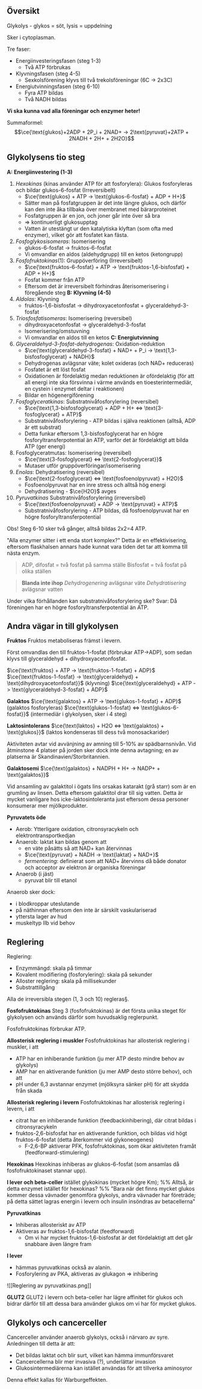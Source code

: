 ## Översikt
Glykolys - glykos = söt, lysis = uppdelning

Sker i cytoplasman.

Tre faser:
- Energiinvesteringsfasen (steg 1-3)
	- Två ATP förbrukas
- Klyvningsfasen (steg 4-5)
	- Sexkolsförening klyvs till två trekolsföreningar (6C -> 2x3C)
- Energiutvinningsfasen (steg 6-10)
	- Fyra ATP bildas
	- Två NADH bildas

**Vi ska kunna vad alla föreningar och enzymer heter!**

Summaformel:
$$\ce{\text{glukos}+2ADP + 2P_i + 2NAD+ -> 2\text{pyruvat}+2ATP + 2NADH + 2H+ + 2H2O}$$

## Glykolysens tio steg
**A: Energiinvestering (1-3)**
1. *Hexokinas* (kinas använder ATP för att fosforylera): Glukos fosforyleras och bildar glukos-6-fosfat (Irreversibelt)
	- $\ce{\text{glukos} + ATP -> \text{glukos-6-fosfat} + ADP + H+}$
	- Sätter man på fosfatgruppen är det inte längre glukos, och därför kan den inte åka tillbaka över membranet med bärarproteinet
	- Fosfatgruppen är en jon, och joner går inte över så bra
	- => kontinuerligt glukosupptag
	- Vatten är utestängt ur den katalytiska klyftan (som ofta med enzymer), vilket gör att fosfatet kan fästa.
2. *Fosfoglykosisomeras*: Isomerisering
	- glukos-6-fosfat -> fruktos-6-fosfat
	- Vi omvandlar en aldos (aldehydgrupp) till en ketos (ketongrupp)
3. *Fosfofruktokinas*(1): Gruppöverföring (Irreversibelt)
	- $\ce{\text{fruktos-6-fosfat} + ATP -> \text{fruktos-1,6-bisfosfat} + ADP + H+}$
	- Fosfat kommer från ATP
	- Eftersom det är irreversibelt förhindras återisomerisering i föregående steg
**B: Klyvning (4-5)**
4. *Aldolas*: Klyvning
	- fruktos-1,6-bisfosfat -> dihydroxyacetonfosfat + glyceraldehyd-3-fosfat
5. *Triosfosfatisomeras*: Isomerisering (reversibel)
	- dihydroxyacetonfosfat -> glyceraldehyd-3-fosfat
	- Isomerisering/omstuvning
	- Vi omvandlar en aldos till en ketos
**C: Energiutvinning**
6. *Glyceraldehyd-3-fosfat-dehydrogenas*: Oxidation-reduktion
	- $\ce{\text{glyceraldehyd-3-fosfat} + NAD+ + P_i -> \text{1,3-bisfosfoglycerat} + NADH}$
	- Dehydrogenas avlägsnar väte; kolet oxideras (och NAD+ reduceras)
	- Fosfatet är ett löst fosfat
	- Oxidationen är fördelaktig medan reduktionen är ofördelaktig (för att all energi inte ska försvinna i värme används en tioesterintermediär, en cystein i enzymet deltar i reaktionen)
	- Bildar en högenergiförening
7. *Fosfoglyceratkinas*: Substratnivåfosforylering (reversibel)
	- $\ce{\text{1,3-bisfosfoglycerat} + ADP + H+ <=> \text{3-fosfoglycerat} + ATP}$
	- Substratnivåfosforylering - ATP bildas i själva reaktionen (alltså, ADP är ett substrat)
	- Detta funkar eftersom 1,3-bisfosfoglycerat har en högre fosforyltransferpotential än ATP, varför det är fördelaktigt att bilda ATP (ger energi)
8. Fosfoglyceratmutas: Isomerisering (reversibel)
	- $\ce{\text{3-fosfoglycerat} <=> \text{2-fosfoglycerat}}$
	- Mutaser utför gruppöverföringar/isomerisering
9. *Enolas*: Dehydratisering (reversibel)
	- $\ce{\text{2-fosfoglycerat} <=> \text{fosfoenolpyruvat} + H2O}$
	- Fosfoenolpyruvat har en inre stress och alltså hög energi
	- Dehydratisering - $\ce{H2O}$ avges
10. *Pyruvatkinas* Substratnivåfosforylering (irreversibel)
	- $\ce{\text{fosfoenolpyruvat} + ADP -> \text{pyruvat} + ATP}$
	- Substratnivåfosforylering - ATP bildas, då fosfoenolpyruvat har en högre fosforyltransferpotential


Obs! Steg 6-10 sker två gånger, alltså bildas 2x2=4 ATP.

"Alla enzymer sitter i ett enda stort komplex?"
Detta är en effektivisering, eftersom flaskhalsen annars hade kunnat vara tiden det tar att komma till nästa enzym.

> ADP, difosfat = två fosfat på samma ställe
> Bisfosfat = två fosfat på olika ställen


> **Blanda inte ihop**
> *Dehydrogenering* avlägsnar väte
> *Dehydratisering* avlägsnar vatten


Under vilka förhållanden kan substratnivåfosforylering ske? Svar: Då föreningen har en högre fosforyltransferpotential än ATP.

## Andra vägar in till glykolysen
**Fruktos**
Fruktos metaboliseras främst i levern.

Först omvandlas den till fruktos-1-fosfat (förbrukar ATP->ADP), som sedan klyvs till glyceraldehyd + dihydroxyacetonfosfat.

$\ce{\text{fruktos} + ATP -> \text{fruktos-1-fosfat} + ADP}$
$\ce{\text{fruktos-1-fosfat} -> \text{glyceraldehyd} + \text{dihydroxyacetonfosfat}}$ (klyvning)
$\ce{\text{glyceraldehyd} + ATP -> \text{glyceraldehyd-3-fosfat} + ADP}$

**Galaktos**
$\ce{\text{galaktos} + ATP -> \text{glukos-1-fosfat} + ADP}$ (galaktos fosforyleras)
$\ce{\text{glukos-1-fosfat} <=> \text{glukos-6-fosfat}}$ (intermediär i glykolysen, sker i 4 steg)

**Laktosintolerans**
$\ce{\text{laktos} + H2O <=> \text{galaktos} + \text{glukos}}$ (laktos kondenseras till dess två monosackarider)

Aktiviteten avtar vid avvänjning av amning till 5-10% av spädbarnsnivån. Vid åtminstone 4 platser på jorden sker dock inte denna avtagning; en av platserna är Skandinavien/Storbritannien.

**Galaktosemi**
$\ce{\text{galaktos} + NADPH + H+ -> NADP+ + \text{galaktos}}$

Vid ansamling av galaktitol i ögats lins orsakas katarakt (grå starr) som är en grumling av linsen. Detta eftersom galaktitol drar till sig vatten. Detta är mycket vanligare hos icke-laktosintoleranta just eftersom dessa personer konsumerar mer mjölkprodukter.

**Pyruvatets öde**
- Aerob: Ytterligare oxidation, citronsyracykeln och elektrontransportkedjan
- Anaerob: laktat kan bildas genom att
	- en väte påsätts så att NAD+ kan återvinnas
	- $\ce{\text{pyruvat} + NADH -> \text{laktat} + NAD+}$
	- *fermentering*: definierat som att NAD+ återvinns då både donator och acceptor av elektron är organiska föreningar
- Anaerob (i jäst)
	- pyruvat blir till etanol

Anaerob sker dock:
- i blodkroppar uteslutande
- på näthinnan eftersom den inte är särskilt vaskulariserad
- yttersta lager av hud
- muskeltyp IIb vid behov
## Reglering
Reglering:
- Enzymmängd: skala på timmar
- Kovalent modifiering (fosforylering): skala på sekunder
- Alloster reglering: skala på millisekunder
- Substrattillgång

Alla de irreversibla stegen (1, 3 och 10) regleras§.

**Fosfofruktokinas**
Steg 3 (fosfofruktokinas) är det första unika steget för glykolysen och används därför som huvudsaklig reglerpunkt.

Fosfofruktokinas förbrukar ATP.

**Allosterisk reglering i muskler**
Fosfofruktokinas har allosterisk reglering i muskler, i att
- ATP har en inhiberande funktion (ju mer ATP desto mindre behov av glykolys)
- AMP har en aktiverande funktion (ju mer AMP desto större behov), och att
- pH under 6,3 avstannar enzymet (mjölksyra sänker pH) för att skydda från skada

**Allosterisk reglering i levern**
Fosfofruktokinas har allosterisk reglering i levern, i att
- citrat har en inhiberande funktion (feedbackinhibering), där citrat bildas i citronsyracykeln
- fruktos-2,6-bisfosfat har en aktiverande funktion, och bildas vid högt fruktos-6-fosfat (detta återkommer vid glykoneogenes)
	- F-2,6-BP aktiverar PFK, fosfofruktokinas, som ökar aktiviteten framåt (feedforward-stimulering)

**Hexokinas**
Hexokinas inhiberas av glukos-6-fosfat (som ansamlas då fosfofruktokinaset stannar upp).

**I lever och beta-celler** istället glykokinas (mycket högre Km); %% Alltså, är detta enzymet istället för hexokinas? %%
"Bara när det finns mycket glukos kommer dessa vävnader genomföra glykolys, andra vävnader har företräde; på detta sättet lagras energin i levern och insulin insöndras av betacellerna"

**Pyruvatkinas**
- Inhiberas allosteriskt av ATP
- Aktiveras av fruktos-1,6-bisfosfat (feedforward)
	- Om vi har mycket fruktos-1,6-bisfosfat är det fördelaktigt att det går snabbare även längre fram

**I lever**
- hämmas pyruvatkinas också av alanin.
- Fosforylering av PKA, aktiveras av glukagon => inhibering

![[Reglering av pyruvatkinas.png]]

**GLUT2**
GLUT2 i levern och beta-celler har lägre affinitet för glukos och bidrar därför till att dessa bara använder glukos om vi har för mycket glukos.

## Glykolys och cancerceller
Cancerceller använder anaerob glykolys, också i närvaro av syre. Anledningen till detta är att:
- Det bildas laktat och blir surt, vilket kan hämma immunförsvaret
- Cancercellerna blir mer invasiva (?), underlättar invasion
- Glukosintermediärerna kan istället användas för att tillverka aminosyror

Denna effekt kallas för Warburgeffekten.